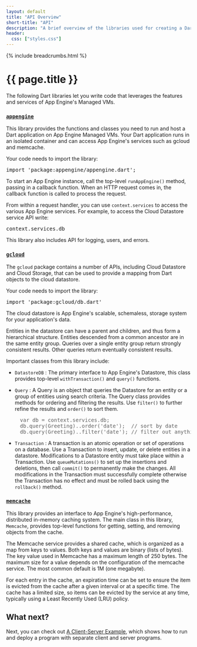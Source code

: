 ```yaml
---
layout: default
title: "API Overview"
short-title: "API"
description: "A brief overview of the libraries used for creating a Dart runtime instance on App Engine."
header:
  css: ["styles.css"]
---
```


{% include breadcrumbs.html %}

# {{ page.title }}

The following Dart libraries let you write code that leverages
the features and services of App Engine's Managed VMs.

### [`appengine`](https://github.com/dart-lang/appengine)

This library provides the functions and classes you need to run and host
a Dart application on App Engine Managed VMs.
Your Dart application runs in an isolated container and
can access App Engine's services such as gcloud and memcache.

Your code needs to import the library:

<pre>
import 'package:appengine/appengine.dart';
</pre>

To start an App Engine instance,
call the top-level `runAppEngine()` method, passing in a callback function.
When an HTTP request comes in, the callback function is called to process
the request.

From within a request handler,
you can use `context.services` to access the various App Engine services.
For example, to access the Cloud Datastore service API write:
<pre>
context.services.db
</pre>

This library also includes API for logging, users, and errors.

### [`gcloud`](https://pub.dartlang.org/packages/gcloud)

The `gcloud` package contains a number of APIs,
including Cloud Datastore and Cloud Storage, that can
be used to provide a mapping from Dart objects to the cloud datastore.

Your code needs to import the library:

<pre>
import 'package:gcloud/db.dart'
</pre>

The cloud datastore is App Engine's scalable, schemaless, storage system
for your application's data.

Entities in the datastore can have a parent and children, and thus
form a hierarchical structure.
Entities descended from a common ancestor are in the same entity group.
Queries over a single entity group return strongly consistent results.
Other queries return eventually consistent results.

Important classes from this library include:

* `DatastoreDB`
: The primary interface to App Engine's Datastore, this class provides
  top-level `withTransaction()` and `query()` functions.

* `Query`
: A Query is an object that queries the Datastore for an entity or
  a group of entities using search criteria. The Query class provides
  methods for ordering and filtering the results.
  Use `filter()` to further refine the results and `order()` to sort them.

<blockquote style="border:0px">
<pre>
var db = context.services.db;
db.query(Greeting)..order('date');  // sort by date
db.query(Greeting)..filter('date'); // filter out anything that is not a date
</pre>
</blockquote>

* `Transaction`
: A transaction is an atomic operation or set of operations on a
  database.
  Use a Transaction to insert, update, or delete entities in a datastore.
  Modifications to a Datastore entity must take place within a Transaction.
  Use `queueMutations()` to set up the insertions and deletions,
  then call `commit()` to permanently make the changes.
  All modifications in the Transaction must successfully complete
  otherwise the Transaction has no effect and must be rolled back
  using the `rollback()` method.

### [`memcache`](https://github.com/dart-lang/memcache)

This library provides an interface to App Engine's high-performance,
distributed in-memory caching system.
The main class in this library,
`Memcache`, provides top-level functions for getting, setting,
and removing objects from the cache.

The Memcache service provides a shared cache, which is organized as a map
from keys to values. Both keys and values are binary (lists of bytes).
The key value used in Memcache has a maximum
length of 250 bytes.
The maximum size for a
value depends on the configuration of the memcache service.
The most common default is 1M (one megabyte).

For each entry in the cache, an expiration time can be set
to ensure the item is evicted from the cache after a given interval or at
a specific time. The cache has a limited size, so items can be
evicted by the service at any time, typically using a Least
Recently Used (LRU) policy.

## What next?

Next, you can check out [A Client-Server Example](client-server/),
which shows how to run and deploy a program with separate
client and server programs.
